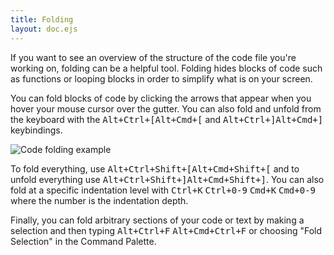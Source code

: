 ```yaml
---
title: Folding
layout: doc.ejs
---
```


If you want to see an overview of the structure of the code file you're working
on, folding can be a helpful tool. Folding hides blocks of code such as
functions or looping blocks in order to simplify what is on your screen.

You can fold blocks of code by clicking the arrows that appear when you hover your mouse cursor over the gutter. You can also fold and unfold from the keyboard with the <kbd class="platform-linux platform-win">Alt+Ctrl+\[</kbd><kbd class="platform-mac">Alt+Cmd+\[</kbd> and <kbd class="platform-linux platform-win">Alt+Ctrl+\]</kbd><kbd class="platform-mac">Alt+Cmd+\]</kbd> keybindings.

![Code folding example](/img/atom/folding.png "Code folding example")

To fold everything, use <kbd class="platform-linux platform-win">Alt+Ctrl+Shift+\[</kbd><kbd class="platform-mac">Alt+Cmd+Shift+\[</kbd> and to unfold everything use <kbd class="platform-linux platform-win">Alt+Ctrl+Shift+\]</kbd><kbd class="platform-mac">Alt+Cmd+Shift+\]</kbd>. You can also fold at a specific indentation level with <span class="platform-linux platform-win"><kbd>Ctrl+K</kbd> <kbd>Ctrl+0-9</kbd></span> <span class="platform-mac"><kbd>Cmd+K</kbd> <kbd>Cmd+0-9</kbd></span> where the number is the indentation depth.

Finally, you can fold arbitrary sections of your code or text by making a selection and then typing <kbd class="platform-linux platform-win">Alt+Ctrl+F</kbd> <kbd class="platform-mac">Alt+Cmd+Ctrl+F</kbd> or choosing "Fold Selection" in the Command Palette.
